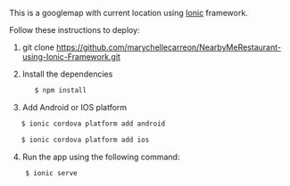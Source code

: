 This is a googlemap with current location using [Ionic](http://ionicframework.com/docs/) framework.

Follow these instructions to deploy:

1. git clone https://github.com/marychellecarreon/NearbyMeRestaurant-using-Ionic-Framework.git


2. Install the dependencies

   ```sh
      $ npm install
   ```

 3. Add Android or IOS platform

   ```sh
      $ ionic cordova platform add android
   ```

   
   ```sh
      $ ionic cordova platform add ios
   ```

 4. Run the app using the following command:
  ```sh
      $ ionic serve
   ```
